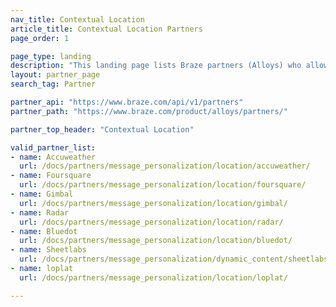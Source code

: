 ```yaml
---
nav_title: Contextual Location
article_title: Contextual Location Partners
page_order: 1

page_type: landing
description: "This landing page lists Braze partners (Alloys) who allow you to gather location data to use in your messaging campaigns."
layout: partner_page
search_tag: Partner

partner_api: "https://www.braze.com/api/v1/partners"
partner_path: "https://www.braze.com/product/alloys/partners/"

partner_top_header: "Contextual Location"

valid_partner_list:
- name: Accuweather
  url: /docs/partners/message_personalization/location/accuweather/
- name: Foursquare
  url: /docs/partners/message_personalization/location/foursquare/
- name: Gimbal
  url: /docs/partners/message_personalization/location/gimbal/
- name: Radar
  url: /docs/partners/message_personalization/location/radar/
- name: Bluedot
  url: /docs/partners/message_personalization/location/bluedot/
- name: Sheetlabs
  url: /docs/partners/message_personalization/dynamic_content/sheetlabs/
- name: loplat
  url: /docs/partners/message_personalization/location/loplat/

---
```

